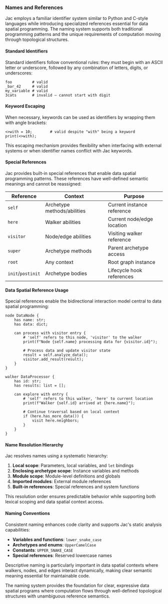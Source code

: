 ### Names and References

Jac employs a familiar identifier system similar to Python and C-style languages while introducing specialized references essential for data spatial programming. The naming system supports both traditional programming patterns and the unique requirements of computation moving through topological structures.

#### Standard Identifiers

Standard identifiers follow conventional rules: they must begin with an ASCII letter or underscore, followed by any combination of letters, digits, or underscores:

```jac
foo         # valid
_bar_42     # valid
my_variable # valid
3cats       # invalid – cannot start with digit
```

#### Keyword Escaping

When necessary, keywords can be used as identifiers by wrapping them with angle brackets:

```jac
<>with = 10;        # valid despite "with" being a keyword
print(<>with);
```

This escaping mechanism provides flexibility when interfacing with external systems or when identifier names conflict with Jac keywords.

#### Special References

Jac provides built-in special references that enable data spatial programming patterns. These references have well-defined semantic meanings and cannot be reassigned:

| Reference | Context | Purpose |
|-----------|---------|---------|
| `self` | Archetype methods/abilities | Current instance reference |
| `here` | Walker abilities | Current node/edge location |
| `visitor` | Node/edge abilities | Visiting walker reference |
| `super` | Archetype methods | Parent archetype access |
| `root` | Any context | Root graph instance |
| `init`/`postinit` | Archetype bodies | Lifecycle hook references |

#### Data Spatial Reference Usage

Special references enable the bidirectional interaction model central to data spatial programming:

```jac
node DataNode {
    has name: str;
    has data: dict;

    can process with visitor entry {
        # 'self' refers to this node, 'visitor' to the walker
        print(f"Node {self.name} processing data for {visitor.id}");
        
        # Process data and update visitor state
        result = self.analyze_data();
        visitor.add_result(result);
    }
}

walker DataProcessor {
    has id: str;
    has results: list = [];

    can explore with entry {
        # 'self' refers to this walker, 'here' to current location
        print(f"Walker {self.id} arrived at {here.name}");
        
        # Continue traversal based on local context
        if (here.has_more_data()) {
            visit here.neighbors;
        }
    }
}
```

#### Name Resolution Hierarchy

Jac resolves names using a systematic hierarchy:

1. **Local scope**: Parameters, local variables, and `let` bindings
2. **Enclosing archetype scope**: Instance variables and methods
3. **Module scope**: Module-level definitions and globals
4. **Imported modules**: External module references
5. **Built-in references**: Special references and system functions

This resolution order ensures predictable behavior while supporting both lexical scoping and data spatial context access.

#### Naming Conventions

Consistent naming enhances code clarity and supports Jac's static analysis capabilities:

- **Variables and functions**: `lower_snake_case`
- **Archetypes and enums**: `UpperCamelCase`
- **Constants**: `UPPER_SNAKE_CASE`
- **Special references**: Reserved lowercase names

Descriptive naming is particularly important in data spatial contexts where walkers, nodes, and edges interact dynamically, making clear semantic meaning essential for maintainable code.

The naming system provides the foundation for clear, expressive data spatial programs where computation flows through well-defined topological structures with unambiguous reference semantics.

